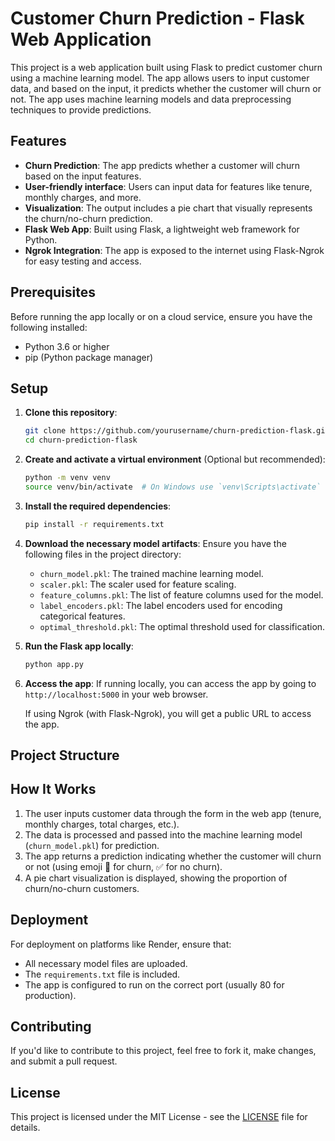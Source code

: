 # Customer Churn Prediction - Flask Web Application

This project is a web application built using Flask to predict customer churn using a machine learning model. The app allows users to input customer data, and based on the input, it predicts whether the customer will churn or not. The app uses machine learning models and data preprocessing techniques to provide predictions.

## Features

- **Churn Prediction**: The app predicts whether a customer will churn based on the input features.
- **User-friendly interface**: Users can input data for features like tenure, monthly charges, and more.
- **Visualization**: The output includes a pie chart that visually represents the churn/no-churn prediction.
- **Flask Web App**: Built using Flask, a lightweight web framework for Python.
- **Ngrok Integration**: The app is exposed to the internet using Flask-Ngrok for easy testing and access.

## Prerequisites

Before running the app locally or on a cloud service, ensure you have the following installed:

- Python 3.6 or higher
- pip (Python package manager)

## Setup

1. **Clone this repository**:

    ```bash
    git clone https://github.com/yourusername/churn-prediction-flask.git
    cd churn-prediction-flask
    ```

2. **Create and activate a virtual environment** (Optional but recommended):

    ```bash
    python -m venv venv
    source venv/bin/activate  # On Windows use `venv\Scripts\activate`
    ```

3. **Install the required dependencies**:

    ```bash
    pip install -r requirements.txt
    ```

4. **Download the necessary model artifacts**:
    Ensure you have the following files in the project directory:
    - `churn_model.pkl`: The trained machine learning model.
    - `scaler.pkl`: The scaler used for feature scaling.
    - `feature_columns.pkl`: The list of feature columns used for the model.
    - `label_encoders.pkl`: The label encoders used for encoding categorical features.
    - `optimal_threshold.pkl`: The optimal threshold used for classification.

5. **Run the Flask app locally**:

    ```bash
    python app.py
    ```

6. **Access the app**:
    If running locally, you can access the app by going to `http://localhost:5000` in your web browser.

    If using Ngrok (with Flask-Ngrok), you will get a public URL to access the app.

## Project Structure


## How It Works

1. The user inputs customer data through the form in the web app (tenure, monthly charges, total charges, etc.).
2. The data is processed and passed into the machine learning model (`churn_model.pkl`) for prediction.
3. The app returns a prediction indicating whether the customer will churn or not (using emoji 🚩 for churn, ✅ for no churn).
4. A pie chart visualization is displayed, showing the proportion of churn/no-churn customers.

## Deployment

For deployment on platforms like Render, ensure that:

- All necessary model files are uploaded.
- The `requirements.txt` file is included.
- The app is configured to run on the correct port (usually 80 for production).

## Contributing

If you'd like to contribute to this project, feel free to fork it, make changes, and submit a pull request.

## License

This project is licensed under the MIT License - see the [LICENSE](LICENSE) file for details.
